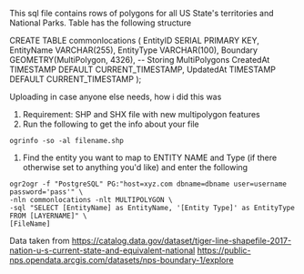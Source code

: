 This sql file contains rows of polygons for all US State's territories and National Parks. Table has the following structure 

CREATE TABLE commonlocations (
    EntityID SERIAL PRIMARY KEY,
    EntityName VARCHAR(255),
    EntityType VARCHAR(100),
    Boundary GEOMETRY(MultiPolygon, 4326),  -- Storing MultiPolygons
    CreatedAt TIMESTAMP DEFAULT CURRENT_TIMESTAMP,
    UpdatedAt TIMESTAMP DEFAULT CURRENT_TIMESTAMP
);

Uploading in case anyone else needs, how i did this was 
1. Requirement: SHP and SHX file with new multipolygon features
2. Run the following to get the info about your file

```
ogrinfo -so -al filename.shp
```

1. Find the entity you want to map to ENTITY NAME and Type (if there otherwise set to anything you'd like) and enter the following

```
ogr2ogr -f "PostgreSQL" PG:"host=xyz.com dbname=dbname user=username password='pass'" \
-nln commonlocations -nlt MULTIPOLYGON \
-sql "SELECT [EntityName] as EntityName, '[Entity Type]' as EntityType FROM [LAYERNAME]" \
[FileName]
```
Data taken from 
https://catalog.data.gov/dataset/tiger-line-shapefile-2017-nation-u-s-current-state-and-equivalent-national
https://public-nps.opendata.arcgis.com/datasets/nps-boundary-1/explore
